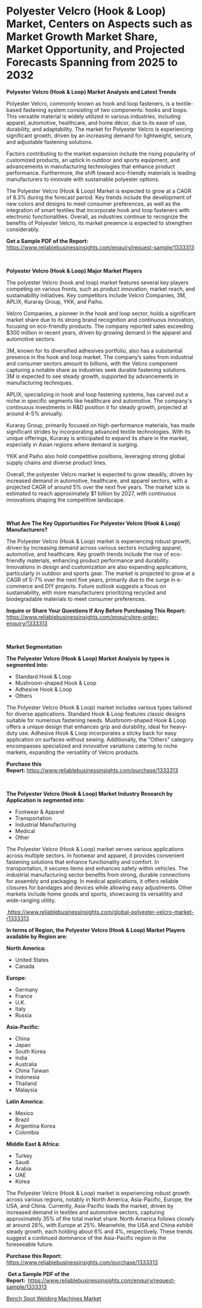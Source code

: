 <p><h1>Polyester Velcro (Hook & Loop) Market, Centers on Aspects such as Market Growth Market Share, Market Opportunity, and Projected Forecasts Spanning from 2025 to 2032</h1></p><p><strong>Polyester Velcro (Hook & Loop) Market Analysis and Latest Trends</strong></p>
<p><p>Polyester Velcro, commonly known as hook and loop fasteners, is a textile-based fastening system consisting of two components: hooks and loops. This versatile material is widely utilized in various industries, including apparel, automotive, healthcare, and home décor, due to its ease of use, durability, and adaptability. The market for Polyester Velcro is experiencing significant growth, driven by an increasing demand for lightweight, secure, and adjustable fastening solutions. </p><p>Factors contributing to the market expansion include the rising popularity of customized products, an uptick in outdoor and sports equipment, and advancements in manufacturing technologies that enhance product performance. Furthermore, the shift toward eco-friendly materials is leading manufacturers to innovate with sustainable polyester options. </p><p>The Polyester Velcro (Hook & Loop) Market is expected to grow at a CAGR of 8.3% during the forecast period. Key trends include the development of new colors and designs to meet consumer preferences, as well as the integration of smart textiles that incorporate hook and loop fasteners with electronic functionalities. Overall, as industries continue to recognize the benefits of Polyester Velcro, its market presence is expected to strengthen considerably.</p></p>
<p><strong>Get a Sample PDF of the Report:&nbsp;</strong> <a href="https://www.reliablebusinessinsights.com/enquiry/request-sample/1333313?utm_campaign=2662&utm_medium=2&utm_source=Github&utm_content=ia&utm_term=24032025&utm_id=polyester-velcro-hook-loop">https://www.reliablebusinessinsights.com/enquiry/request-sample/1333313</a></p>
<p>&nbsp;</p>
<p><strong>Polyester Velcro (Hook & Loop) Major Market Players</strong></p>
<p><p>The polyester Velcro (hook and loop) market features several key players competing on various fronts, such as product innovation, market reach, and sustainability initiatives. Key competitors include Velcro Companies, 3M, APLIX, Kuraray Group, YKK, and Paiho.</p><p>Velcro Companies, a pioneer in the hook and loop sector, holds a significant market share due to its strong brand recognition and continuous innovation, focusing on eco-friendly products. The company reported sales exceeding $300 million in recent years, driven by growing demand in the apparel and automotive sectors.</p><p>3M, known for its diversified adhesives portfolio, also has a substantial presence in the hook and loop market. The company’s sales from industrial and consumer sectors amount to billions, with the Velcro component capturing a notable share as industries seek durable fastening solutions. 3M is expected to see steady growth, supported by advancements in manufacturing techniques.</p><p>APLIX, specializing in hook and loop fastening systems, has carved out a niche in specific segments like healthcare and automotive. The company's continuous investments in R&D position it for steady growth, projected at around 4-5% annually.</p><p>Kuraray Group, primarily focused on high-performance materials, has made significant strides by incorporating advanced textile technologies. With its unique offerings, Kuraray is anticipated to expand its share in the market, especially in Asian regions where demand is surging.</p><p>YKK and Paiho also hold competitive positions, leveraging strong global supply chains and diverse product lines. </p><p>Overall, the polyester Velcro market is expected to grow steadily, driven by increased demand in automotive, healthcare, and apparel sectors, with a projected CAGR of around 5% over the next five years. The market size is estimated to reach approximately $1 billion by 2027, with continuous innovations shaping the competitive landscape.</p></p>
<p>&nbsp;</p>
<p><strong>What Are The Key Opportunities For Polyester Velcro (Hook & Loop) Manufacturers?</strong></p>
<p><p>The Polyester Velcro (Hook & Loop) market is experiencing robust growth, driven by increasing demand across various sectors including apparel, automotive, and healthcare. Key growth trends include the rise of eco-friendly materials, enhancing product performance and durability. Innovations in design and customization are also expanding applications, particularly in outdoor and sports gear. The market is projected to grow at a CAGR of 5-7% over the next five years, primarily due to the surge in e-commerce and DIY projects. Future outlook suggests a focus on sustainability, with more manufacturers prioritizing recycled and biodegradable materials to meet consumer preferences.</p></p>
<p><strong>Inquire or Share Your Questions If Any Before Purchasing This Report:</strong> <a href="https://www.reliablebusinessinsights.com/enquiry/pre-order-enquiry/1333313?utm_campaign=2662&utm_medium=2&utm_source=Github&utm_content=ia&utm_term=24032025&utm_id=polyester-velcro-hook-loop">https://www.reliablebusinessinsights.com/enquiry/pre-order-enquiry/1333313</a></p>
<p>&nbsp;</p>
<p><strong>Market Segmentation</strong></p>
<p><strong>The Polyester Velcro (Hook & Loop) Market Analysis by types is segmented into:</strong></p>
<p><ul><li>Standard Hook & Loop</li><li>Mushroom-shaped Hook & Loop</li><li>Adhesive Hook & Loop</li><li>Others</li></ul></p>
<p><p>The Polyester Velcro (Hook & Loop) market includes various types tailored for diverse applications. Standard Hook & Loop features classic designs suitable for numerous fastening needs. Mushroom-shaped Hook & Loop offers a unique design that enhances grip and durability, ideal for heavy-duty use. Adhesive Hook & Loop incorporates a sticky back for easy application on surfaces without sewing. Additionally, the "Others" category encompasses specialized and innovative variations catering to niche markets, expanding the versatility of Velcro products.</p></p>
<p><strong>Purchase this Report:&nbsp;</strong><a href="https://www.reliablebusinessinsights.com/purchase/1333313?utm_campaign=2662&utm_medium=2&utm_source=Github&utm_content=ia&utm_term=24032025&utm_id=polyester-velcro-hook-loop">https://www.reliablebusinessinsights.com/purchase/1333313</a></p>
<p>&nbsp;</p>
<p><strong>The Polyester Velcro (Hook & Loop) Market Industry Research by Application is segmented into:</strong></p>
<p><ul><li>Footwear & Apparel</li><li>Transportation</li><li>Industrial Manufacturing</li><li>Medical</li><li>Other</li></ul></p>
<p><p>The Polyester Velcro (Hook & Loop) market serves various applications across multiple sectors. In footwear and apparel, it provides convenient fastening solutions that enhance functionality and comfort. In transportation, it secures items and enhances safety within vehicles. The industrial manufacturing sector benefits from strong, durable connections for assembly and packaging. In medical applications, it offers reliable closures for bandages and devices while allowing easy adjustments. Other markets include home goods and sports, showcasing its versatility and wide-ranging utility.</p></p>
<p><a href="https://www.reliablebusinessinsights.com/global-polyester-velcro-market-r1333313?utm_campaign=2662&utm_medium=2&utm_source=Github&utm_content=ia&utm_term=24032025&utm_id=polyester-velcro-hook-loop">&nbsp;https://www.reliablebusinessinsights.com/global-polyester-velcro-market-r1333313</a></p>
<p><strong>In terms of Region, the Polyester Velcro (Hook & Loop) Market Players available by Region are:</strong></p>
<p>
    <p> <strong> North America: </strong>
        <ul>
            <li>United States</li>
            <li>Canada</li>
        </ul>
        </p> 
    <p> <strong> Europe: </strong>
        <ul>
            <li>Germany</li>
            <li>France</li>
            <li>U.K.</li>
            <li>Italy</li>
            <li>Russia</li>
        </ul>
        </p> 
    <p> <strong> Asia-Pacific: </strong>
        <ul>
            <li>China</li>
            <li>Japan</li>
            <li>South Korea</li>
            <li>India</li>
            <li>Australia</li>
            <li>China Taiwan</li>
            <li>Indonesia</li>
            <li>Thailand</li>
            <li>Malaysia</li>
        </ul>
        </p> 
    <p> <strong> Latin America: </strong>
        <ul>
            <li>Mexico</li>
            <li>Brazil</li>
            <li>Argentina Korea</li>
            <li>Colombia</li>
        </ul>
        </p> 
    <p> <strong> Middle East & Africa: </strong>
        <ul>
            <li>Turkey</li>
            <li>Saudi</li>
            <li>Arabia</li>
            <li>UAE</li>
            <li>Korea</li>
        </ul>
    </p>
    </p>
<p><p>The Polyester Velcro (Hook & Loop) market is experiencing robust growth across various regions, notably in North America, Asia-Pacific, Europe, the USA, and China. Currently, Asia-Pacific leads the market, driven by increased demand in textiles and automotive sectors, capturing approximately 35% of the total market share. North America follows closely at around 28%, with Europe at 25%. Meanwhile, the USA and China exhibit steady growth, each holding about 6% and 4%, respectively. These trends suggest a continued dominance of the Asia-Pacific region in the foreseeable future.</p></p>
<p><strong>Purchase this Report: </strong><a href="https://www.reliablebusinessinsights.com/purchase/1333313?utm_campaign=2662&utm_medium=2&utm_source=Github&utm_content=ia&utm_term=24032025&utm_id=polyester-velcro-hook-loop">https://www.reliablebusinessinsights.com/purchase/1333313</a></p>
<p>&nbsp;<strong>Get a Sample PDF of the Report:&nbsp;&nbsp;</strong><a href="https://www.reliablebusinessinsights.com/enquiry/request-sample/1333313?utm_campaign=2662&utm_medium=2&utm_source=Github&utm_content=ia&utm_term=24032025&utm_id=polyester-velcro-hook-loop">https://www.reliablebusinessinsights.com/enquiry/request-sample/1333313</a></p>
<p><strong></strong></p>
<p><p><a href="https://github.com/rushanday/Market-Research-Report-List-1/blob/main/bench-spot-welding-machines-market.md?utm_campaign=2662&utm_medium=2&utm_source=Github&utm_content=ia&utm_term=24032025&utm_id=polyester-velcro-hook-loop">Bench Spot Welding Machines Market</a></p></p>